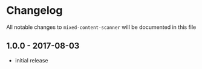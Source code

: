 # Changelog

All notable changes to `mixed-content-scanner` will be documented in this file

## 1.0.0 - 2017-08-03

- initial release
